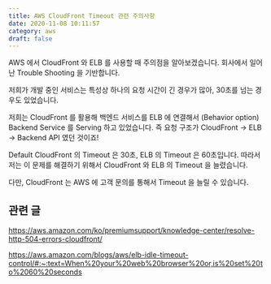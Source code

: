 ```yaml
---
title: AWS CloudFront Timeout 관련 주의사항
date: 2020-11-08 10:11:57
category: aws
draft: false
---
```


AWS 에서 CloudFront 와 ELB 를 사용할 때 주의점을 알아보겠습니다. 회사에서 일어난 Trouble Shooting 을 기반합니다.

저희가 개발 중인 서비스는 특성상 하나의 요청 시간이 긴 경우가 많아, 30초를 넘는 경우도 있었습니다.

저희는 CloudFront 를 활용해 백엔드 서비스를 ELB 에 연결해서 (Behavior option) Backend Service 를 Serving 하고 있었습니다. 즉 요청 구조가 CloudFront -> ELB -> Backend API 였던 것이죠!

Default CloudFront 의 Timeout 은 30초, ELB 의 Timeout 은 60초입니다. 따라서 저는 이 문제를 해결하기 위해서 CloudFront 와 ELB 의 Timeout 을 늘렸습니다.

다만, CloudFront 는 AWS 에 고객 문의를 통해서 Timeout 을 늘릴 수 있습니다.

## 관련 글

https://aws.amazon.com/ko/premiumsupport/knowledge-center/resolve-http-504-errors-cloudfront/

https://aws.amazon.com/blogs/aws/elb-idle-timeout-control/#:~:text=When%20your%20web%20browser%20or,is%20set%20to%2060%20seconds
